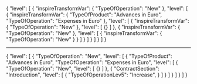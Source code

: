 {
			"level": [
				{
					"inspireTransformVar": {
						"TypeOfOperation": "New"
					},
					"level": [
						{
							"inspireTransformVar": {
								"TypeOfProduct": "Advances in Euro",
								"TypeOfOperation": "Expenses in Euro"
							},
							"level": [
								{
									"inspireTransformVar": {
										"TypeOfOperation": "New"
									},
									"level": [
										{}
									]
								},
								{
									"inspireTransformVar": {
										"TypeOfOperation": "New"
									},
									"level": [
										{
											"inspireTransformVar": {
												"TypeOfOperation": "New"
											}
										}
									]
								}
							]
						}
					]
				}
			]
		}



  ----------------------------------------------------

  {
			"level": [
				{
						"TypeOfOperation": "New",
					"level": [
						{
								"TypeOfProduct": "Advances in Euro",
								"TypeOfOperation": "Expenses in Euro",
							"level": [
								{
										"TypeOfOperation": "New",
									"level": [
										{}
									]
								},
								{
										"ContractSection": "Introduction",
									"level": [
										{
												 "TypeOfOperationLev5": "Increase",
										}
									]
								}
							]
						}
					]
				}
			]
		}

